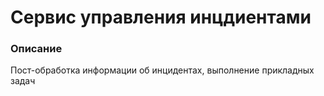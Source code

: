 # Сервис управления инцдиентами

### Описание

Пост-обработка информации об инцидентах, выполнение прикладных задач

